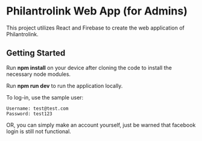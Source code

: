 # Philantrolink Web App (for Admins)

This project utilizes React and Firebase to create the web application of Philantrolink.

## Getting Started

Run **npm install** on your device after cloning the code to install the necessary node modules.

Run **npm run dev** to run the application locally.

To log-in, use the sample user:

    Username: test@test.com
    Password: test123

OR, you can simply make an account yourself, just be warned that facebook login is still not functional.

